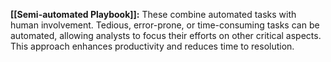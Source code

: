 **[[Semi-automated Playbook]]:** These combine automated tasks with human involvement. Tedious, error-prone, or time-consuming tasks can be automated, allowing analysts to focus their efforts on other critical aspects. This approach enhances productivity and reduces time to resolution.